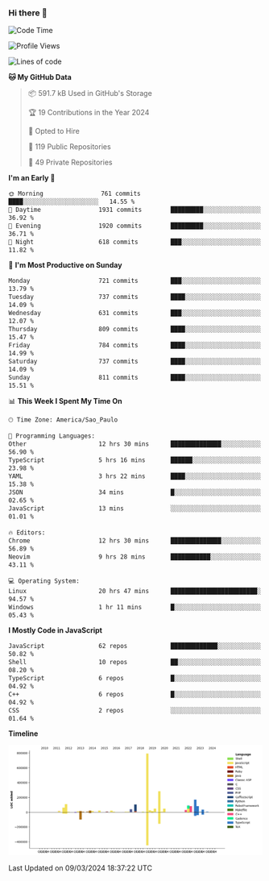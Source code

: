 ### Hi there 👋

<!--START_SECTION:waka-->
![Code Time](http://img.shields.io/badge/Code%20Time-5%2C726%20hrs%2015%20mins-blue)

![Profile Views](http://img.shields.io/badge/Profile%20Views-1-blue)

![Lines of code](https://img.shields.io/badge/From%20Hello%20World%20I%27ve%20Written-2.2%20million%20lines%20of%20code-blue)

**🐱 My GitHub Data** 

> 📦 591.7 kB Used in GitHub's Storage 
 > 
> 🏆 19 Contributions in the Year 2024
 > 
> 💼 Opted to Hire
 > 
> 📜 119 Public Repositories 
 > 
> 🔑 49 Private Repositories 
 > 
**I'm an Early 🐤** 

```text
🌞 Morning                761 commits         ████░░░░░░░░░░░░░░░░░░░░░   14.55 % 
🌆 Daytime                1931 commits        █████████░░░░░░░░░░░░░░░░   36.92 % 
🌃 Evening                1920 commits        █████████░░░░░░░░░░░░░░░░   36.71 % 
🌙 Night                  618 commits         ███░░░░░░░░░░░░░░░░░░░░░░   11.82 % 
```
📅 **I'm Most Productive on Sunday** 

```text
Monday                   721 commits         ███░░░░░░░░░░░░░░░░░░░░░░   13.79 % 
Tuesday                  737 commits         ████░░░░░░░░░░░░░░░░░░░░░   14.09 % 
Wednesday                631 commits         ███░░░░░░░░░░░░░░░░░░░░░░   12.07 % 
Thursday                 809 commits         ████░░░░░░░░░░░░░░░░░░░░░   15.47 % 
Friday                   784 commits         ████░░░░░░░░░░░░░░░░░░░░░   14.99 % 
Saturday                 737 commits         ████░░░░░░░░░░░░░░░░░░░░░   14.09 % 
Sunday                   811 commits         ████░░░░░░░░░░░░░░░░░░░░░   15.51 % 
```


📊 **This Week I Spent My Time On** 

```text
🕑︎ Time Zone: America/Sao_Paulo

💬 Programming Languages: 
Other                    12 hrs 30 mins      ██████████████░░░░░░░░░░░   56.90 % 
TypeScript               5 hrs 16 mins       ██████░░░░░░░░░░░░░░░░░░░   23.98 % 
YAML                     3 hrs 22 mins       ████░░░░░░░░░░░░░░░░░░░░░   15.38 % 
JSON                     34 mins             █░░░░░░░░░░░░░░░░░░░░░░░░   02.65 % 
JavaScript               13 mins             ░░░░░░░░░░░░░░░░░░░░░░░░░   01.01 % 

🔥 Editors: 
Chrome                   12 hrs 30 mins      ██████████████░░░░░░░░░░░   56.89 % 
Neovim                   9 hrs 28 mins       ███████████░░░░░░░░░░░░░░   43.11 % 

💻 Operating System: 
Linux                    20 hrs 47 mins      ████████████████████████░   94.57 % 
Windows                  1 hr 11 mins        █░░░░░░░░░░░░░░░░░░░░░░░░   05.43 % 
```

**I Mostly Code in JavaScript** 

```text
JavaScript               62 repos            █████████████░░░░░░░░░░░░   50.82 % 
Shell                    10 repos            ██░░░░░░░░░░░░░░░░░░░░░░░   08.20 % 
TypeScript               6 repos             █░░░░░░░░░░░░░░░░░░░░░░░░   04.92 % 
C++                      6 repos             █░░░░░░░░░░░░░░░░░░░░░░░░   04.92 % 
CSS                      2 repos             ░░░░░░░░░░░░░░░░░░░░░░░░░   01.64 % 
```



**Timeline**

![Lines of Code chart](https://raw.githubusercontent.com/jampow/jampow/master/assets/bar_graph.png)


 Last Updated on 09/03/2024 18:37:22 UTC
<!--END_SECTION:waka-->
